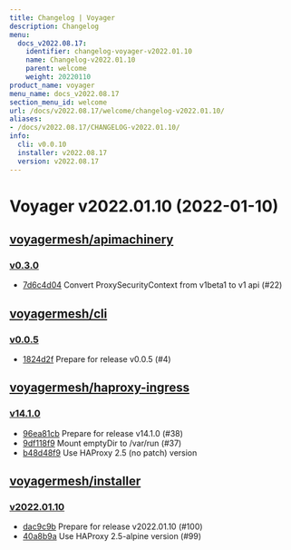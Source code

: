 ```yaml
---
title: Changelog | Voyager
description: Changelog
menu:
  docs_v2022.08.17:
    identifier: changelog-voyager-v2022.01.10
    name: Changelog-v2022.01.10
    parent: welcome
    weight: 20220110
product_name: voyager
menu_name: docs_v2022.08.17
section_menu_id: welcome
url: /docs/v2022.08.17/welcome/changelog-v2022.01.10/
aliases:
- /docs/v2022.08.17/CHANGELOG-v2022.01.10/
info:
  cli: v0.0.10
  installer: v2022.08.17
  version: v2022.08.17
---
```


# Voyager v2022.01.10 (2022-01-10)


## [voyagermesh/apimachinery](https://github.com/voyagermesh/apimachinery)

### [v0.3.0](https://github.com/voyagermesh/apimachinery/releases/tag/v0.3.0)

- [7d6c4d04](https://github.com/voyagermesh/apimachinery/commit/7d6c4d04) Convert ProxySecurityContext from v1beta1 to v1 api (#22)



## [voyagermesh/cli](https://github.com/voyagermesh/cli)

### [v0.0.5](https://github.com/voyagermesh/cli/releases/tag/v0.0.5)

- [1824d2f](https://github.com/voyagermesh/cli/commit/1824d2f) Prepare for release v0.0.5 (#4)



## [voyagermesh/haproxy-ingress](https://github.com/voyagermesh/haproxy-ingress)

### [v14.1.0](https://github.com/voyagermesh/haproxy-ingress/releases/tag/v14.1.0)

- [96ea81cb](https://github.com/voyagermesh/haproxy-ingress/commit/96ea81cb) Prepare for release v14.1.0 (#38)
- [9df118f9](https://github.com/voyagermesh/haproxy-ingress/commit/9df118f9) Mount emptyDir to /var/run (#37)
- [b48d48f9](https://github.com/voyagermesh/haproxy-ingress/commit/b48d48f9) Use HAProxy 2.5 (no patch) version



## [voyagermesh/installer](https://github.com/voyagermesh/installer)

### [v2022.01.10](https://github.com/voyagermesh/installer/releases/tag/v2022.01.10)

- [dac9c9b](https://github.com/voyagermesh/installer/commit/dac9c9b) Prepare for release v2022.01.10 (#100)
- [40a8b9a](https://github.com/voyagermesh/installer/commit/40a8b9a) Use HAProxy 2.5-alpine version (#99)




